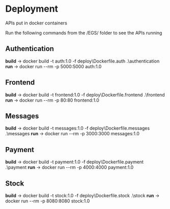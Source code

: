 # Deployment

APIs put in docker containers

Run the following commands from the /EGS/ folder to see the APIs running

## Authentication

**build** -> docker build -t auth:1.0 -f deploy\Dockerfile.auth .\authentication
**run** -> docker run --rm -p 5000:5000 auth:1.0

## Frontend

**build** -> docker build -t frontend:1.0 -f deploy\Dockerfile.frontend .\frontend
**run** -> docker run --rm -p 80:80 frontend:1.0

## Messages

**build** -> docker build -t messages:1.0 -f deploy\Dockerfile.messages .\messages
**run** -> docker run --rm -p 3000:3000 messages:1.0

## Payment

**build** -> docker build -t payment:1.0 -f deploy\Dockerfile.payment .\payment
**run** -> docker run --rm -p 4000:4000 payment:1.0

## Stock

**build** -> docker build -t stock:1.0 -f deploy\Dockerfile.stock .\stock
**run** -> docker run --rm -p 8080:8080 stock:1.0
